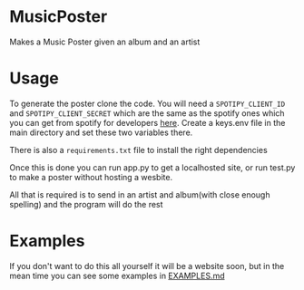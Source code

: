 # MusicPoster
Makes a Music Poster given an album and an artist

# Usage
To generate the poster clone the code. You will need a `SPOTIPY_CLIENT_ID` and `SPOTIPY_CLIENT_SECRET` which are the same as the spotify ones which you can get from spotify for developers [here](https://developer.spotify.com/documentation/general/guides/authorization/). 
Create a keys.env file in the main directory and set these two variables there.

There is also a `requirements.txt` file to install the right dependencies

Once this is done you can run app.py to get a localhosted site, or run test.py to make a poster without hosting a wesbite. 

All that is required is to send in an artist and album(with close enough spelling) and the program will do the rest

# Examples
If you don't want to do this all yourself it will be a website soon, but in the mean time you can see some examples in [EXAMPLES.md](EXAMPLES.md)
